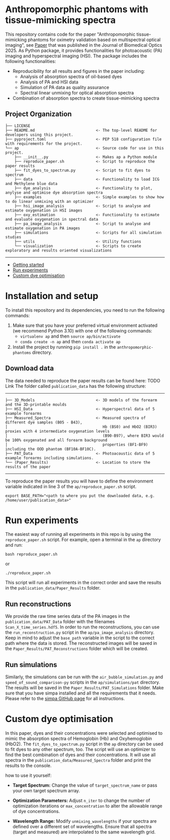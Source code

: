 # Anthropomorphic phantoms with tissue-mimicking spectra

This repository contains code for the paper "Anthropomorphic tissue-mimicking phantoms for oximetry validation based on 
multispectral optical imaging", see [Paper](TODO) that was published in the Journal of Biomedical Optics 2025.
As Python package, it provides functionalities for photoacoustic (PA) imaging and hyperspectral imaging (HSI).
The package includes the following functionalities:

- Reproducibility for all results and figures in the paper including:
  - Analysis of absorption spectra of oil-based dyes
  - Analysis of PA and HSI data
  - Simulation of PA data as quality assurance
  - Spectral linear unmixing for optical absorption spectra
- Combination of absorption spectra to create tissue-mimicking spectra

Project Organization
------------

    ├── LICENSE
    ├── README.md                           <- The top-level README for developers using this project.
    ├── pyproject.toml                      <- PEP 518 configuration file with requirements for the project.
    └── ap                                  <- Source code for use in this project.
        ├── __init__.py                     <- Makes ap a Python module
        ├── reproduce_paper.sh              <- Script to reproduce the paper results
        ├── fit_dyes_to_spectrum.py         <- Script to fit dyes to spectrum
        ├── data                            <- Functionality to load ICG and Methylene blue data
        ├── dye_analysis                    <- Functionality to plot, anylyse and optimise dye absorption spectra
        ├── examples                        <- Simple examples to show how to do linear unmixing with an optimizer
        ├── hsi_image_analysis              <- Script to analyse and estimate oxygenation in HSI images
        ├── oxy_estimation                  <- Functionality to estimate and evaluate oxygenation in spectral data
        ├── pa_image_analysis               <- Script to analyse and estimate oxygenation in PA images
        ├── simulations                     <- Scripts for all simulation studies
        ├── utils                           <- Utility functions
        └── visualization                   <- Scripts to create exploratory and results oriented visualizations

--------

* [Getting started](#installation-and-setup)
* [Run experiments](#run-experiments)
* [Custom dye optimisation](#custom-dye-optimisation)

# Installation and setup
To install this repository and its dependencies, you need to run the following commands:
1. Make sure that you have your preferred virtual environment activated (we recommend Python 3.10) with 
    one of the following commands:
    * `virtualenv ap` and then `source ap/bin/activate`
    * `conda create -n ap` and then `conda activate ap`
2. Install the project by running `pip install .` in the `anthropomorphic-phantoms` directory.

## Download data

The data needed to reproduce the paper results can be found here: TODO Link
The folder called `publication_data` has the following structure:

------------

    ├── 3D_Models                           <- 3D models of the forearm and the 3D-printable moulds
    ├── HSI_Data                            <- Hyperspectral data of 5 example forearms
    ├── Measured_Spectra                    <- Measured spectra of different dye samples (B05 - B43),
    │                                          Hb (BS0) and HbO2 (BIR3) proxies with 4 intermediate oxygenation levels
    │                                          (B90-B97), where BIR3 would be 100% oxygenated and all forearm background
    │                                          properties (BF1-BF9) including the OOD phantom (BF10A-BF10C).
    ├── PAT_Data                            <- Photoacoustic data of 5 example forearms including simulations.
    └── (Paper_Results)                     <- Location to store the results of the paper

--------


To reproduce the paper results you will have to define the environment variable indicated in line 3 of 
the `ap/reproduce_paper.sh` script.

```
export BASE_PATH="<path to where you put the downloaded data, e.g. /home/user/publication_data>"
```

# Run experiments

The easiest way of running all experiments in this repo is by using the `reproduce_paper.sh` script.
For example, open a terminal in the `ap` directory and run:

`bash reproduce_paper.sh`

or

`./reproduce_paper.sh`

This script will run all experiments in the correct order and save the results in 
the `publication_data/Paper_Results` folder.

## Run reconstructions

We provide the raw time series data of the PA images in the `publication_data/PAT_Data` folder with the filenames
`Scan_X_time_series.hdf5`.
In order to run the reconstructions, you can use the `run_reconstruction.py` script in the `ap/pa_image_analysis`
directory. Keep in mind to adjust the `base_path` variable in the script to the correct path where the data is stored.
The reconstructed images will be saved in the `Paper_Results/PAT_Reconstructions` folder which will be created.

## Run simulations

Similarly, the simulations can be run with the `air_bubble_simulation.py` and `speed_of_sound_comparison-py` scripts
in the `ap/simulations/pat` directory. The results will be saved in the `Paper_Results/PAT_Simulations` folder.
Make sure that you have simpa installed and all the requirements that it needs. Please refer to the 
[simpa GitHub page](https://github.com/IMSY-DKFZ/simpa) for all instructions.

# Custom dye optimisation

In this paper, dyes and their concentrations were selected and optimised to mimic the absorption spectra of Hemoglobin
(Hb) and Oxyhemoglobin (HbO2). The `fit_dyes_to_spectrum.py` script in the `ap` directory can be used to fit dyes to
any other spectrum, too. The script will use an optimizer to find the best combination of dyes and their concentrations.
It will use all spectra in the `publication_data/Measured_Spectra` folder and print the results to the console.

how to use it yourself:

- **Target Spectrum:**
Change the value of `target_spectrum_name` or pass your own target spectrum array.

- **Optimization Parameters:**
Adjust `n_iter` to change the number of optimization iterations or `max_concentration` to alter the allowable range of dye
concentrations.

- **Wavelength Range:**
Modify `unmixing_wavelengths` if your spectra are defined over a different set of wavelengths.
Ensure that all spectra (target and measured) are interpolated to the same wavelength grid.